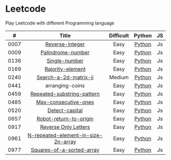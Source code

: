 # Leetcode
Play Leetcode with different Programming language

|**#**|**Title**|**Difficult**|**Python**|**JS**|
|:---:|:-------:|:-----------:|:--------:|:----:|
|0007|[Reverse-integer](https://leetcode-cn.com/problems/reverse-integer/)|Easy|[Python](https://github.com/wwyihao/Leetcode/blob/master/src/reverse-integer/reverse-integer.py)|Js |
|0009|[Palindrome-number](https://leetcode-cn.com/problems/palindrome-number)|Easy|[Python](https://github.com/wwyihao/Leetcode/blob/master/src/palindrome-number/palindrome-number.py)|Js |
|0136|[Single-number](https://leetcode-cn.com/problems/single-number/)|Easy|[Python](https://github.com/wwyihao/Leetcode/blob/master/src/single-number/single-number.py)|Js |
|0169|[Rajority-element](https://leetcode-cn.com/problems/majority-element/)|Easy|[Python](https://github.com/wwyihao/Leetcode/blob/master/src/majority-element/majority-element.py)|Js |
|0240|[Search-a-2d-matrix-ii](https://leetcode-cn.com/problems/search-a-2d-matrix-ii/)|Medium|[Python](https://github.com/wwyihao/Leetcode/blob/master/src/search-a-2d-matrix-ii/search-a-2d-matrix-ii.py)|Js |
|0441|arranging-coins|Easy|[Python](https://github.com/wwyihao/leetcode/blob/master/src/arranging-coins/arranging-coins.py)|Js |
|0459|[Repeated-substring-pattern](https://leetcode-cn.com/problems/repeated-substring-pattern/)|Easy|[Python](https://github.com/wwyihao/Leetcode/blob/master/src/repeated-substring-pattern/repeated-substring-pattern.py)|Js |
|0485|[Max-consecutive-ones](https://leetcode-cn.com/problems/max-consecutive-ones/)|Easy|[Python](https://github.com/wwyihao/Leetcode/blob/master/src/max-consecutive-ones/max-consecutive-ones.py)|Js |
|0520|[Detect-capital](https://leetcode-cn.com/problems/detect-capital/)|Easy|[Python](https://github.com/wwyihao/Leetcode/blob/master/src/detect-capital/detect-capital.py)|Js |
|0657|[Robot-return-to-origin](https://leetcode-cn.com/problems/robot-return-to-origin/)|Easy|[Python](https://github.com/wwyihao/Leetcode/blob/master/src/robot-return-to-origin/robot-return-to-origin.py)|Js |
|0917|[Reverse Only Letters](https://leetcode-cn.com/problems/reverse-only-letters)|Easy|[Python](https://github.com/wwyihao/leetcode/blob/master/src/reverse-only-letters/reverse-only-letters.py)|Js |
|0961|[N-repeated-element-in-size-2n-array](https://leetcode-cn.com/problems/n-repeated-element-in-size-2n-array)|Easy|[Python](https://github.com/wwyihao/leetcode/blob/master/src/n-repeated-element-in-size-2n-array/n-repeated-element-in-size-2n-array.py)|Js |
|0977|[Squares-of-a-sorted-array](https://leetcode-cn.com/problems/squares-of-a-sorted-array)|Easy|[Python](https://github.com/wwyihao/leetcode/blob/master/src/squares-of-a-sorted-array/squares-of-a-sorted-array.py)|Js |

